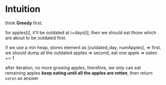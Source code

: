 # Intuition

think **Greedy** first.

for apples[i], it'll be outdated at i+days[i], then we should eat those which are about to be outdated first.

if we use a min heap, stores element as [outdated_day, numApples],
    => first, we should dump all the outdated apples
    => second, eat one apple => eaten += 1

after iteration, no more growing apples, therefore, we only can eat remaining apples
**keep eating until all the apples are rotten**, then return `eaten` as answer